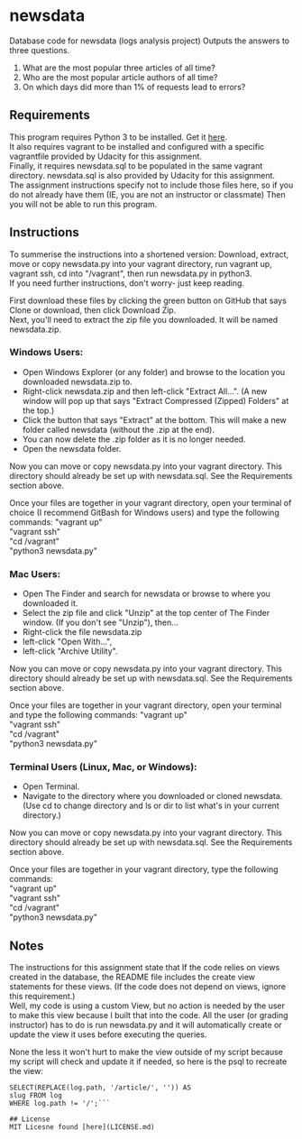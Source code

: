# newsdata
Database code for newsdata (logs analysis project)
Outputs the answers to three questions.
1. What are the most popular three articles of all time?
2. Who are the most popular article authors of all time?
3. On which days did more than 1% of requests lead to errors?

## Requirements
This program requires Python 3 to be installed.
Get it [here](https://www.python.org/downloads/).  
It also requires vagrant to be installed and configured with a specific
vagrantfile provided by Udacity for this assignment.  
Finally, it requires newsdata.sql to be populated in the same vagrant
directory. newsdata.sql is also provided by Udacity for this assignment.  
The assignment instructions specify not to include those files here, so if you
do not already have them (IE, you are not an instructor or classmate) Then
you will not be able to run this program.  

## Instructions
To summerise the instructions into a shortened version:
Download, extract, move or copy newsdata.py into your vagrant directory,
run vagrant up, vagrant ssh, cd into "/vagrant", then run newsdata.py in
python3.  
If you need further instructions, don't worry- just keep reading.  

First download these files by clicking the green button on GitHub that says
Clone or download, then click Download Zip.  
Next, you'll need to extract the zip file you downloaded. It will be named
newsdata.zip.  

### Windows Users:
- Open Windows Explorer (or any folder) and browse to the location you
downloaded newsdata.zip to.
- Right-click newsdata.zip and then left-click "Extract All...".
(A new window will pop up that says "Extract Compressed (Zipped) Folders"
at the top.)
- Click the button that says "Extract" at the bottom.
This will make a new folder called newsdata (without the .zip at
the end).
- You can now delete the .zip folder as it is no longer needed.
- Open the newsdata folder.

Now you can move or copy newsdata.py into your vagrant directory.
This directory should already be set up with newsdata.sql. See the Requirements
section above.

Once your files are together in your vagrant directory, open your terminal of
choice (I recommend GitBash for Windows users) and type the following commands:
"vagrant up"  
"vagrant ssh"  
"cd /vagrant"  
"python3 newsdata.py"  

### Mac Users:
- Open The Finder and search for newsdata or browse to where you
downloaded it.
- Select the zip file and click "Unzip" at the top center of The Finder window.
(If you don't see "Unzip"), then...
- Right-click the file newsdata.zip
- left-click "Open With...",
- left-click "Archive Utility".

Now you can move or copy newsdata.py into your vagrant directory.
This directory should already be set up with newsdata.sql. See the Requirements
section above.

Once your files are together in your vagrant directory, open your terminal and
type the following commands:
"vagrant up"  
"vagrant ssh"  
"cd /vagrant"  
"python3 newsdata.py"  

### Terminal Users (Linux, Mac, or Windows):
- Open Terminal.
- Navigate to the directory where you downloaded or cloned newsdata.
(Use cd to change directory and ls or dir to list what's in your current
directory.)

Now you can move or copy newsdata.py into your vagrant directory.
This directory should already be set up with newsdata.sql. See the Requirements
section above.

Once your files are together in your vagrant directory, type the following
commands:  
"vagrant up"  
"vagrant ssh"  
"cd /vagrant"  
"python3 newsdata.py"  

## Notes
The instructions for this assignment state that If the code relies on views
created in the database, the README file includes the create view statements
for these views.
(If the code does not depend on views, ignore this requirement.)  
Well, my code is using a custom View, but no action is needed by the user to
make this view because I built that into the code. All the user (or grading
instructor) has to do is run newsdata.py and it will automatically create or
update the view it uses before executing the queries.

None the less it won't hurt to make the view outside of my script because my
script will check and update it if needed, so here is the psql to recreate
the view:  

```CREATE OR REPLACE VIEW slug_from_path AS
SELECT(REPLACE(log.path, '/article/', '')) AS
slug FROM log
WHERE log.path != '/';```  
  
## License
MIT Licesne found [here](LICENSE.md)
